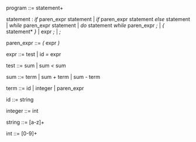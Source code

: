 program ::= statement+
   

statement
   : _if_ paren_expr statement
   | _if_ paren_expr statement _else_ statement
   | _while_ paren_expr statement
   | _do_ statement _while_ paren_expr _;_
   | _{_ statement* _}_
   | expr _;_
   | _;_
   

paren_expr ::= _(_ expr _)_
   

expr ::= test
   | id _=_ expr
   

test ::= sum
   | sum _<_ sum
   

sum ::= term
   | sum _+_ term
   | sum _-_ term
   

term ::= id
   | integer
   | paren_expr
   
  
id ::= string
   
integer ::= int
   
string ::= [a-z]+
   
int ::= [0-9]+
   
